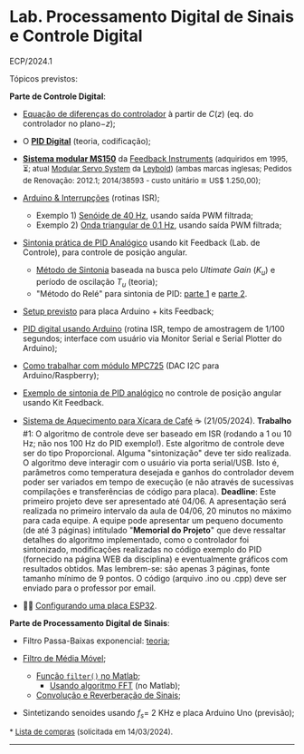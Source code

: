 # Lab. Processamento Digital de Sinais e Controle Digital

ECP/2024.1

Tópicos previstos:

**Parte de Controle Digital**:

* [Equação de diferenças do controlador](https://fpassold.github.io/Lab_Controle_2/PID_Arduino/controlador_codigo.html) à partir de $C(z)$ (eq. do controlador no plano$-z$);
* O **[PID Digital](https://fpassold.github.io/Lab_Controle_2/PID/pid.html)** (teoria, codificação);
* **[Sistema modular MS150](Modular_Servo_System_MS150.pdf)** da [Feedback Instruments](https://www.feedback-instruments.com) 
  <font size="2">(adquiridos em 1995, ⏳; atual [Modular Servo System](https://www.leybold-shop.com/ve6-3-5-13.html) da [Leybold](https://www.leybold-shop.com)) (ambas marcas inglesas; Pedidos de Renovação: 2012.1; 2014/38593 - custo unitário ≅ US$ 1.250,00);</font>
* [Arduino & Interrupções](https://fpassold.github.io/Lab_Controle_2/Arduino_Int/Arduino_Int.html) (rotinas ISR);
  * Exemplo 1) [Senóide de 40 Hz](https://fpassold.github.io/Lab_Controle_2/Projeto_Final/gerador_senoidal.html), usando saída PWM filtrada;
  * Exemplo 2) [Onda triangular de 0,1 Hz](https://fpassold.github.io/Lab_Controle_2/Projeto_Final/onda_triangular.html), usando saída PWM filtrada;
* [Sintonia prática de PID Analógico](https://fpassold.github.io/Lab_Controle_2/controle_posicao.html) usando kit Feedback (Lab. de Controle), para controle de posição angular.
  * [Método de Sintonia](https://fpassold.github.io/Lab_Controle_2/aula2/aula2b.html) baseada na busca pelo *Ultimate Gain* ($K_u$) e período de oscilação $T_u$ (teoria); 
  * "Método do Relé" para sintonia de PID: [parte 1](https://fpassold.github.io/Controle_2/8_Ajuste_PID/Sintonia_PIDs_usando_ZN.html) e [parte 2](https://fpassold.github.io/Lab_Controle_2/aula2/metodo_rele_2_simulink.html).
* [Setup previsto](https://fpassold.github.io/Lab_Controle_2/PID_Arduino/setup_arduino_PID.html) para placa Arduino + kits Feedback;
* [PID digital usando Arduino](https://fpassold.github.io/Lab_Controle_2/PID_Arduino/PID_no_Arduino.html) (rotina ISR, tempo de amostragem de 1/100 segundos; interface com usuário via Monitor Serial e Serial Plotter do Arduino);
* [Como trabalhar com módulo MPC725](https://fpassold.github.io/Lab_Controle_2/PID_Digital/modulo_DAC.html) (DAC I2C para Arduino/Raspberry);
* [Exemplo de sintonia de PID analógico](https://fpassold.github.io/Lab_Controle_2/controle_posicao.html) no controle de posição angular usando Kit Feedback.



* [Sistema de Aquecimento para Xícara de Café](https://fpassold.github.io/Lab_Controle_2/Aquecer_cafe/aquecer_cafe.html) ☕ (21/05/2024).
  **Trabalho** #1: 
  O algoritmo de controle deve ser baseado em ISR (rodando a 1 ou 10 Hz; não nos 100 Hz do PID exemplo!).
  Este algoritmo de controle deve ser do tipo Proporcional.
  Alguma "sintonização" deve ter sido realizada.
  O algoritmo deve interagir com o usuário via porta serial/USB. Isto é, parâmetros como temperatura desejada e ganhos do controlador devem poder ser variados em tempo de execução (e não através de sucessivas compilações e transferências de código para placa).
  **Deadline**: Este primeiro projeto deve ser apresentado até 04/06.
  A apresentação será realizada no primeiro intervalo da aula de 04/06, 20 minutos no máximo para cada equipe.
  A equipe pode apresentar um pequeno documento (de até 3 páginas) intitulado "**Memorial do Projeto**" que deve ressaltar detalhes do algoritmo implementado, como o controlador foi sintonizado, modificações realizadas no código exemplo do PID (fornecido na página WEB da disciplina) e eventualmente gráficos com resultados obtidos. Mas lembrem-se: são apenas 3 páginas, fonte tamanho mínimo de 9 pontos. 
  O código (arquivo .ino ou .cpp) deve ser enviado para o professor por email.



* 🧑‍💻 [Configurando uma placa ESP32](ESP32_Dev_Kit.html). 



**Parte de Processamento Digital de Sinais**:

* Filtro Passa-Baixas exponencial: [teoria](https://fpassold.github.io/Lab_Processa_Sinais/Filtro/filtro_exponencial.html);
* [Filtro de Média Móvel](https://fpassold.github.io/Process_Sinais/media_movel.html);
   	* [Função `filter()` no Matlab](https://fpassold.github.io/Process_Sinais/funcao_filter.html);
      	* [Usando algoritmo FFT](https://fpassold.github.io/Process_Sinais/usando_fft_matlab.html) (no Matlab);
	* [Convolução e Reverberação de Sinais](https://fpassold.github.io/Lab_Processa_Sinais/Lab_2/lab_2_convolucao.pdf);

* Sintetizando senoides usando $f_s=$ 2 KHz e placa Arduino Uno (previsão);



<font size="2"> * [Lista de compras](lista_compras_ini_2024.pdf) (solicitada em 14/03/2024).</font> 

---

<script language="JavaScript">
<!-- Hide JavaScript...
var LastUpdated = document.lastModified;
document.writeln ("🌊 Fernando Passold, atualizado em " + LastUpdated); // End Hiding -->
</script>